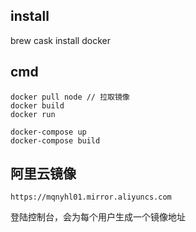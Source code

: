 
## install 

brew cask install docker

## cmd

```
docker pull node // 拉取镜像
docker build
docker run

docker-compose up
docker-compose build
```

## 阿里云镜像

```
https://mqnyhl01.mirror.aliyuncs.com
```

登陆控制台，会为每个用户生成一个镜像地址